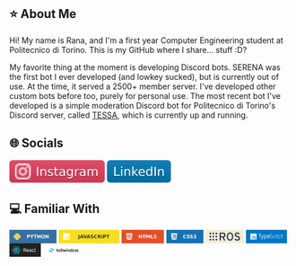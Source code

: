 ## ⭐ About Me

Hi! My name is Rana, and I'm a first year Computer Engineering student at Politecnico di Torino. This is my GitHub where I share... stuff :D?

My favorite thing at the moment is developing Discord bots. SERENA was the first bot I ever developed (and lowkey sucked), but is currently out of use. At the time, it served a 2500+ member server. I've developed other custom bots before too, purely for personal use. The most recent bot I've developed is a simple moderation Discord bot for Politecnico di Torino's Discord server, called [TESSA](https://github.com/rana-kara/TESSA), which is currently up and running.

## 🌐 Socials

<span><a href="https://www.instagram.com/ranakara.py/" target="_blank"><img src="/icons/instagram.svg" alt="Instagram"></a></span>
<span><a href="https://linkedin.com/in/rana-kara/" target="_blank"><img src="/icons/linkedin.svg" alt="LinkedIn"></a></span>

## 💻 Familiar With

<span>
  <img src="/icons/python.svg" height="24" style="vertical-align:middle;"/>
  <img src="/icons/javascript.svg" height="24" style="vertical-align:middle;"/>
  <img src="/icons/html.svg" height="24" style="vertical-align:middle;"/>
  <img src="/icons/css.svg" height="24" style="vertical-align:middle;"/>
  <img src="/icons/ros.png" height="24" style="vertical-align:middle;"/>
  <img src="/icons/ts.png" height="24" style="vertical-align:middle;"/>
  <img src="/icons/react.png" height="24" style="vertical-align:middle;"/>
  <img src="/icons/twc.png" height="24" style="vertical-align:middle;"/>
</span>
